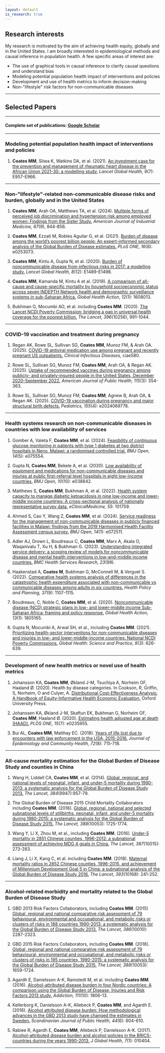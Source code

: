 ```yaml
---
layout: default
is_research: true
---
```


## Research interests
My research is motivated by the aim of achieving health equity, globally and in the United States.
I am broadly interested in epidemiological methods and causal inference in population health.
A few specific areas of interest are:
* The use of graphical tools in causal inference to clarify causal questions and understand bias
* Modeling potential population health impact of interventions and policies
* Development and use of health metrics to inform decision-making
* Non-"lifestyle" risk factors for non-communicable diseases

---

## Selected Papers

---

#### Complete set of publications: [Google Scholar](https://scholar.google.com/citations?user=MCCWuuIAAAAJ&hl=en)

---

### Modeling potential population health impact of interventions and policies

1. **Coates MM**, Sliwa K, Watkins DA, et al. (2021). [An investment case for the prevention and management of rheumatic heart disease in the African Union 2021-30: a modelling study.](https://www.thelancet.com/journals/langlo/article/PIIS2214-109X(21)00199-6/fulltext) *Lancet Global Health, 9*(7): E957-E966.

---

### Non-"lifestyle"-related non-communicable disease risks and burden, globally and in the United States 

1. **Coates MM**, Arah OA, Matthews TA, et al. (2024). [Multiple forms of perceived job discrimination and hypertension risk among employed women: Findings from the Sister Study.](https://onlinelibrary.wiley.com/doi/full/10.1002/ajim.23634) *American Journal of Industrial Medicine, 67*(9), 844-856.

2. **Coates MM**, Ezzati M, Robles Aguilar G, et al. (2021). [Burden of disease among the world’s poorest billion people: An expert-informed secondary analysis of the Global Burden of Disease estimates.](https://journals.plos.org/plosone/article?id=10.1371/journal.pone.0253073) *PLoS ONE, 16*(8): e0253073.

3. **Coates MM**, Kintu A, Gupta N, et al. (2020). [Burden of noncommunicable disease from infectious risks in 2017: a modelling study.](https://www.thelancet.com/journals/langlo/article/PIIS2214-109X(20)30358-2/fulltext) *Lancet Global Health, 8*(12): E1489-E1498. 

4. **Coates MM**, Kamanda M, Kintu A et al. (2019). [A comparison of all-cause and cause-specific mortality by household socioeconomic status across seven INDEPTH Network health and demographic surveillance systems in sub-Saharan Africa.](https://www.tandfonline.com/doi/full/10.1080/16549716.2019.1608013) *Global Health Action, 12*(1): 1608013.

5. Bukhman G, Mocumbi AO, et al. including **Coates MM**. (2020). [The Lancet NCDI Poverty Commission: bridging a gap in universal health coverage for the poorest billion.](https://www.thelancet.com/article/S0140-6736(20)31907-3/fulltext) *The Lancet, 396*(10256), 991-1044.


---

### COVID-19 vaccination and treatment during pregnancy

1. Regan AK, Rowe SL, Sullivan SG, **Coates MM**, Munoz FM, & Arah OA. (2025). [COVID-19 antiviral medication use among pregnant and recently pregnant US outpatients.](https://academic.oup.com/cid/article/80/3/512/7998341) *Clinical Infectious Diseases,* ciae580.

2. Rowe SL, Sullivan SG, Munoz FM, **Coates MM**, Arah OA, & Regan AK. (2025). [Uptake of recommended vaccines during pregnancy among publicly- and privately-insured people in the United States, December 2020-September 2022.](https://ajph.aphapublications.org/doi/10.2105/AJPH.2024.307899) *American Journal of Public Health, 115*(3): 354-363.

3. Rowe SL, Sullivan SG, Munoz FM, **Coates MM**, Agnew B, Arah OA, & Regan AK. (2025). [COVID-19 vaccination during pregnancy and major structural birth defects.](https://publications.aap.org/pediatrics/article/155/4/e2024069778/201254/COVID-19-Vaccination-During-Pregnancy-and-Major) *Pediatrics, 155*(4): e2024069778.

---

### Health systems research on non-communicable diseases in countries with low availability of services

1. Gomber A, Valeta F, **Coates MM**, et al. (2024). [Feasibility of continuous glucose monitoring in patients with type 1 diabetes at two district hospitals in Neno, Malawi: a randomised controlled trial.](https://bmjopen.bmj.com/content/14/5/e075554.long) *BMJ Open, 14*(5): e075554.

2. Gupta N, **Coates MM**, Bekele A, et al. (2020). [Low availability of equipment and medications for non-communicable diseases and injuries at public first-referral level hospitals in eight low-income countries.](https://bmjopen.bmj.com/content/10/10/e038842.long) *BMJ Open, 10*(10): e038842.

3. Matthews S, **Coates MM**, Bukhman A, et al. (2022). [Health system capacity to manage diabetic ketoacidosis in nine low-income and lower-middle income countries: A cross-sectional analysis of nationally representative survey data.](https://www.thelancet.com/journals/eclinm/article/PIIS2589-5370(22)00488-6/fulltext) *eClinicalMedicine, 55*: 101759.

4. Ahmed S, Cao Y, Wang Z, **Coates MM**, et al. (2024). [Service readiness for the management of non-communicable diseases in publicly financed facilities in Malawi: findings from the 2019 Harmonised Health Facility Assessment census survey.](https://bmjopen.bmj.com/content/14/1/e072511.long) *BMJ Open, 14*(1): e072511.

5. Adler AJ, Drown L, Boudreaux C, **Coates MM**, Marx A, Akala O, Waqanivalu T, Xu H, & Bukhman G. (2023). [Understanding integrated service delivery: a scoping review of models for noncommunicable disease and mental health interventions in low-and-middle income countries.](https://bmchealthservres.biomedcentral.com/articles/10.1186/s12913-023-09072-9) *BMC Health Services Research, 23*(99).

6. Haakenstad A, **Coates M**, Bukhman G, McConnell M, & Verguet S. (2022). [Comparative health systems analysis of differences in the catastrophic health expenditure associated with non-communicable vs communicable diseases among adults in six countries.](https://academic.oup.com/heapol/article/37/9/1107/6640189?login=false) *Health Policy and Planning, 37*(9): 1107-1115.

7. Boudreaux, C, Noble C, **Coates MM**, et al. (2020). [Noncommunicable disease (NCD) strategic plans in low- and lower-middle income Sub-Saharan Africa: framing and policy response.](https://www.tandfonline.com/doi/full/10.1080/16549716.2020.1805165) *Global Health Action, 13*(1): 1805165.

8. Gupta N, Mocumbi A, Arwal SH, et al., including **Coates MM**. (2021). [Prioritizing health-sector interventions for non-communicable diseases and injuries in low- and lower-middle-income countries: National NCDI Poverty Commissions.](https://www.ghspjournal.org/content/9/3/626.short) *Global Health: Science and Practice, 9*(3): 626-639.

---

### Development of new health metrics or novel use of health metrics

1. Johansson KA, **Coates MM**, Økland J-M, Tsuchiya A, Norheim OF, Haaland Ø. (2020). Health by disease categories.  In Cookson, R, Griffin, S, Norheim, O and Culyer, A. [Distributional Cost-Effectiveness Analysis: A Handbook of Equity-Informative Health Economic Evaluation.](https://academic.oup.com/book/29892)  Oxford University Press.

2.  Johanssen KA, Økland J-M, Skaftun EK, Bukhman G, Norheim OF, **Coates MM**, Haaland Ø. (2020). [Estimating health adjusted age at death (HAAD).](https://journals.plos.org/plosone/article?id=10.1371/journal.pone.0235955) *PLOS ONE, 15*(7): e0235955.

3.  Bui AL, **Coates MM**, Matthay EC. (2018). [Years of life lost due to encounters with law enforcement in the USA, 2015-2016.](https://jech.bmj.com/content/72/8/715) *Journal of Epidemiology and Community Health, 72*(8): 715-718.

---

### All-cause mortality estimation for the Global Burden of Disease Study and counties in China

1. Wang H, Liddell CA, **Coates MM**, et al. (2014). [Global, regional, and national levels of neonatal, infant, and under-5 mortality during 1990-2013: a systematic analysis for the Global Burden of Disease Study 2013.](https://www.thelancet.com/journals/lancet/article/PIIS0140-6736(14)60497-9/fulltext) *The Lancet, 384*(9947):957-79.

2. The Global Burden of Disease 2015 Child Mortality Collaborators including **Coates MM**. (2016). [Global, regional, national and selected subnational levels of stillbirths, neonatal, infant, and under-5 mortality during 1980-2015: a systematic analysis for the Global Burden of Disease Study 2015.](https://www.thelancet.com/journals/lancet/article/PIIS0140-6736(16)31575-6/fulltext) *The Lancet, 388*(10053): 1725-1774.

3. Wang Y, Li X, Zhou M, et al., including **Coates MM**. (2016). [Under-5 mortality in 2851 Chinese counties, 1996-2012: a subnational assessment of achieving MDG 4 goals in China.](https://www.thelancet.com/journals/lancet/article/PIIS0140-6736(15)00554-1/fulltext) *The Lancet, 387*(10015): 273-283.

4. Liang J, Li X, Kang C, et al. including **Coates MM**. (2018). [Maternal mortality ratios in 2852 Chinese counties, 1996-2015, and achievement of Millennium Development Goal 5 in China: a subnational analysis of the Global Burden of Disease Study 2016.](https://www.thelancet.com/journals/lancet/article/PIIS0140-6736(18)31712-4/fulltext) *The Lancet, 393*(10168): 241-252.

---

### Alcohol-related morbidity and mortality related to the Global Burden of Disease Study

1. GBD 2013 Risk Factors Collaborators, including **Coates MM**. (2015) [Global, regional and national comparative risk assessment of 79 behavioural, environmental and occupational, and metabolic risks or clusters of risks in 188 countries 1990-2013: a systematic analysis for the Global Burden of Disease Study 2013.](https://www.thelancet.com/journals/lancet/article/PIIS0140-6736(15)00128-2/fulltext) *The Lancet, 386*(10010): 2287-2323.

2. GBD 2015 Risk Factors Collaborators, including **Coates MM**. (2016). [Global, regional and national comparative risk assessment of 79 behavioural, environmental and occupational, and metabolic risks or clusters of risks in 195 countries, 1990-2015: a systematic analysis for the Global Burden of Disease Study 2015.](https://www.thelancet.com/journals/lancet/article/PIIS0140-6736(16)31679-8/fulltext) *The Lancet, 388*(10053): 1659-1724.

3. Agardh E, Danielsson A-K, Ramstedt M, et al. including **Coates MM**. (2016). [Alcohol-attributed disease burden in four Nordic countries: A comparison using the Global Burden of Disease, Injuries and Risk Factors 2013 study.](https://onlinelibrary.wiley.com/doi/10.1111/add.13430) *Addiction, 111*(10): 1806-13.

4. Kellerborg K, Danielsson A-K, Allebeck P, **Coates MM**, and Agardh E. (2016). [Alcohol attributed disease burden: How methodological advances in the GBD 2013 study have changed the estimates in Sweden.](https://journals.sagepub.com/doi/10.1177/1403494816653512) *Scandinavian Journal of Public Health, 44*(6): 604-610.

5. Rabiee R, Agardh E, **Coates MM**, Allebeck P, Danielsson A-K. (2017). [Alcohol-attributed disease burden and alcohol policies in the BRICS-countries during the years 1990-2013.](https://www.ncbi.nlm.nih.gov/pmc/articles/PMC5344011/) *J Global Health, 7*(1): 010404.

---
